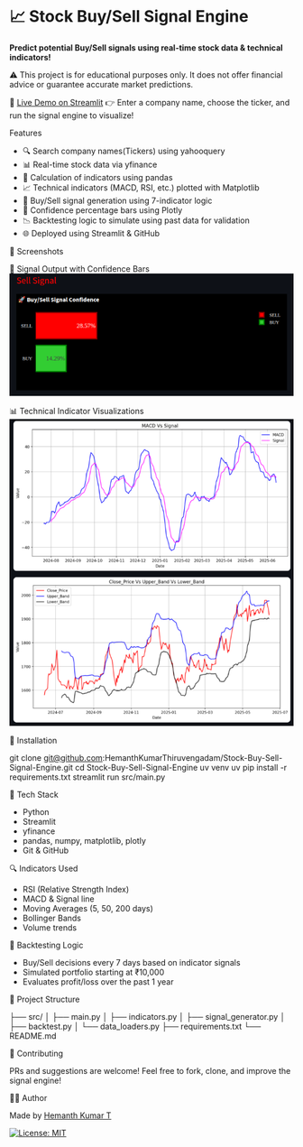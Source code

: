 # 📈 Stock Buy/Sell Signal Engine
**Predict potential Buy/Sell signals using real-time stock data & technical indicators!**

⚠️ This project is for educational purposes only. It does not offer financial advice or guarantee accurate market predictions.

🚀 [Live Demo on Streamlit](https://stock-buy-sell-signal-engine.streamlit.app/)
👉 Enter a company name, choose the ticker, and run the signal engine to visualize!

Features

- 🔍 Search company names(Tickers) using yahooquery
- 📊 Real-time stock data via yfinance  
- 🧮 Calculation of indicators using pandas
- 📈 Technical indicators (MACD, RSI, etc.) plotted with Matplotlib 
- 🧠 Buy/Sell signal generation using 7-indicator logic  
- 🎯 Confidence percentage bars using Plotly
- 📉 Backtesting logic to simulate using past data for validation
- 🌐 Deployed using Streamlit & GitHub

📸 Screenshots

📸 Signal Output with Confidence Bars  
![Buy_Sell Signal](src/images/buy_sell_signal.png)

📊 Technical Indicator Visualizations
![Graphs](src/images/graphs.png)

🔧 Installation

git clone git@github.com:HemanthKumarThiruvengadam/Stock-Buy-Sell-Signal-Engine.git
cd Stock-Buy-Sell-Signal-Engine
uv venv
uv pip install -r requirements.txt
streamlit run src/main.py

🧠 Tech Stack

- Python
- Streamlit
- yfinance
- pandas, numpy, matplotlib, plotly
- Git & GitHub

🔍 Indicators Used

- RSI (Relative Strength Index)
- MACD & Signal line
- Moving Averages (5, 50, 200 days)
- Bollinger Bands
- Volume trends

🧪 Backtesting Logic

- Buy/Sell decisions every 7 days based on indicator signals
- Simulated portfolio starting at ₹10,000
- Evaluates profit/loss over the past 1 year

📁 Project Structure

├── src/
│   ├── main.py
│   ├── indicators.py
│   ├── signal_generator.py
│   ├── backtest.py
│   └── data_loaders.py
├── requirements.txt
└── README.md

🤝 Contributing

PRs and suggestions are welcome! Feel free to fork, clone, and improve the signal engine!

🧑‍💻 Author

Made by [Hemanth Kumar T](https://github.com/HemanthKumarThiruvengadam)

[![License: MIT](https://img.shields.io/badge/License-MIT-yellow.svg)](LICENSE)
